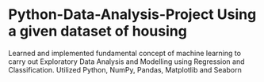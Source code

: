 # Python-Data-Analysis-Project Using a given dataset of housing 
Learned and implemented fundamental concept of machine learning to carry out Exploratory Data Analysis  and Modelling using Regression and Classification. 
Utilized Python, NumPy, Pandas, Matplotlib and Seaborn
